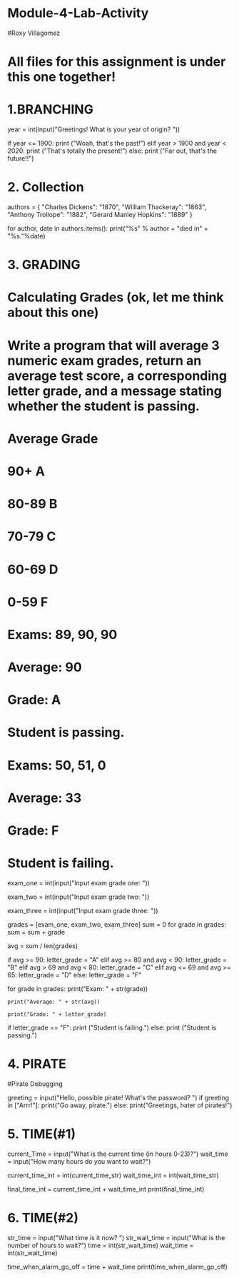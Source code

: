 # Module-4-Lab-Activity
#Roxy Villagomez

# All files for this assignment is under this one together!

# 1.BRANCHING


year = int(input("Greetings! What is your year of origin? "))

if year <= 1900:
    print ("Woah, that's the past!")
elif year > 1900 and year < 2020:
    print ("That's totally the present!")
else: 
    print ("Far out, that's the future!!")

# 2. Collection


authors = {
    "Charles Dickens": "1870",
    "William Thackeray": "1863",
    "Anthony Trollope": "1882",
    "Gerard Manley Hopkins": "1889"
}

for author, date in authors.items():
    print("%s" % author + "died in" + "%s."%date)

# 3. GRADING

# Calculating Grades (ok, let me think about this one)

# Write a program that will average 3 numeric exam grades, return an average test score, a corresponding letter grade, and a message stating whether the student is passing.

# Average	Grade
# 90+	A
# 80-89	B
# 70-79	C
# 60-69	D
# 0-59	F

# Exams: 89, 90, 90
# Average: 90
# Grade: A
# Student is passing.

# Exams: 50, 51, 0
# Average: 33
# Grade: F
# Student is failing.

exam_one = int(input("Input exam grade one: "))

exam_two = int(input("Input exam grade two: ")) 

exam_three = int(input("Input exam grade three: "))
 
grades = [exam_one, exam_two, exam_three]
sum = 0
for grade in grades:
  sum = sum + grade

avg = sum / len(grades)

if avg >= 90:
    letter_grade = "A"
elif avg >= 80 and avg < 90:
    letter_grade = "B"
elif avg > 69 and avg < 80:
    letter_grade = "C"
elif avg <= 69 and avg >= 65:
    letter_grade = "D"
else: 
    letter_grade = "F"

for grade in grades:
    print("Exam: " + str(grade))

    print("Average: " + str(avg))

    print("Grade: " + letter_grade)

if letter_grade == "F":
    print ("Student is failing.")
else:
    print ("Student is passing.")


# 4. PIRATE

#Pirate Debugging

greeting = input("Hello, possible pirate! What's the password? ")
if greeting in ["Arrr!"]:
	print("Go away, pirate.")
else:
        print("Greetings, hater of pirates!")

# 5. TIME(#1)

current_Time = input("What is the current time (in hours 0-23)?")
wait_time = input("How many hours do you want to wait?")

current_time_int = int(current_time_str)
wait_time_int = int(wait_time_str)

final_time_int = current_time_int + wait_time_int
print(final_time_int)





# 6. TIME(#2)

str_time = input("What time is it now? ")
str_wait_time = input("What is the number of hours to wait?")
time = int(str_wait_time)
wait_time = int(str_wait_time)

time_when_alarm_go_off = time + wait_time
print(time_when_alarm_go_off)

